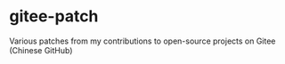 # gitee-patch
Various patches from my contributions to open-source projects on Gitee (Chinese GitHub)
